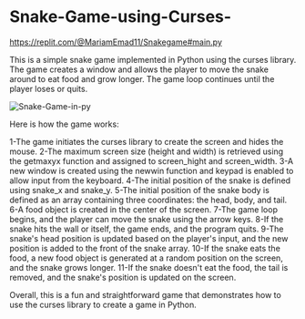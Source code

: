 # Snake-Game-using-Curses- 

https://replit.com/@MariamEmad11/Snakegame#main.py 

This is a simple snake game implemented in Python using the curses library. The game creates a window and allows the player to move the snake around to eat food and grow longer. The game loop continues until the player loses or quits.

![Snake-Game-in-py](https://user-images.githubusercontent.com/88942103/231101708-d74a6072-0412-477d-a8be-076ace3b9d71.jpg)  

Here is how the game works:

1-The game initiates the curses library to create the screen and hides the mouse.
2-The maximum screen size (height and width) is retrieved using the getmaxyx function and assigned to screen_hight and screen_width.
3-A new window is created using the newwin function and keypad is enabled to allow input from the keyboard.
4-The initial position of the snake is defined using snake_x and snake_y.
5-The initial position of the snake body is defined as an array containing three coordinates: the head, body, and tail.
6-A food object is created in the center of the screen.
7-The game loop begins, and the player can move the snake using the arrow keys.
8-If the snake hits the wall or itself, the game ends, and the program quits.
9-The snake's head position is updated based on the player's input, and the new position is added to the front of the snake array.
10-If the snake eats the food, a new food object is generated at a random position on the screen, and the snake grows longer.
11-If the snake doesn't eat the food, the tail is removed, and the snake's position is updated on the screen.

Overall, this is a fun and straightforward game that demonstrates how to use the curses library to create a game in Python.
